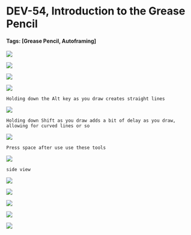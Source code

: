# DEV-54, Introduction to the Grease Pencil
#### Tags: [Grease Pencil, Autoframing]

![](../images/DEV-54/DEV-54-A.png)

![](../images/DEV-54/DEV-54-B.png)

![](../images/DEV-54/DEV-54-C.png)

![](../images/DEV-54/DEV-54-D.png)

    Holding down the Alt key as you draw creates straight lines

![](../images/DEV-54/DEV-54-E.png)

    Holding down Shift as you draw adds a bit of delay as you draw, allowing for curved lines or so

![](../images/DEV-54/DEV-54-F.png)

    Press space after use use these tools

![](../images/DEV-54/DEV-54-G.png)

    side view

![](../images/DEV-54/DEV-54-H.png)

![](../images/DEV-54/DEV-54-I.png)

![](../images/DEV-54/DEV-54-J.png)

![](../images/DEV-54/DEV-54-K.png)

![](../images/DEV-54/DEV-54-L.png)